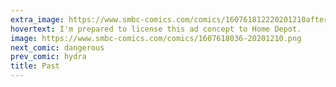 ```yaml
---
extra_image: https://www.smbc-comics.com/comics/160761812220201210after.png
hovertext: I'm prepared to license this ad concept to Home Depot.
image: https://www.smbc-comics.com/comics/1607618036-20201210.png
next_comic: dangerous
prev_comic: hydra
title: Past
---
```


